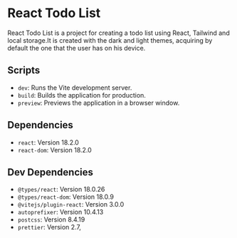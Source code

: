 # React Todo List

React Todo List is a project for creating a todo list using React, Tailwind and local storage.It is created with the dark and light themes, acquiring by default the one that the user has on his device.

## Scripts
- `dev`: Runs the Vite development server.
- `build`: Builds the application for production.
- `preview`: Previews the application in a browser window.

## Dependencies 
- `react`: Version 18.2.0 
- `react-dom`: Version 18.2.0 
  
## Dev Dependencies 
- `@types/react`: Version 18.0.26 
- `@types/react-dom`: Version 18.0.9 
- `@vitejs/plugin-react`: Version 3.0.0 
- `autoprefixer`: Version 10.4.13 
- `postcss`: Version 8.4.19 
- `prettier`: Version 2.7,    